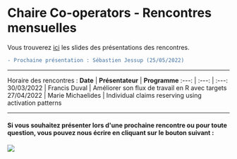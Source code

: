 # Chaire Co-operators - Rencontres mensuelles
Vous trouverez [ici](Slides/) les slides des présentations des rencontres.

```diff
- Prochaine présentation : Sébastien Jessup (25/05/2022)
```

---
Horaire des rencontres :
**Date** | **Présentateur** | **Programme**
:---: | :---: | :---:
30/03/2022 | Francis Duval | Améliorer son flux de travail en R avec targets
27/04/2022 | Marie Michaelides | Individual claims reserving using activation patterns 

--- 

#### Si vous souhaitez présenter lors d'une prochaine rencontre ou pour toute question, vous pouvez nous écrire en cliquant sur le bouton suivant : 
<a href="mailto:michaelides.marie@courrier.uqam.ca,coulibaly.raissa@courrier.uqam.ca?
         cc=boucher.jean-philippe@uqam.ca
         &subject=Rencontres mensuelles de la Chaire.
         "><img src="https://img.shields.io/badge/gmail-%23DD0031.svg?&style=for-the-badge&logo=gmail&logoColor=white"/></a>
         
         
<!--- 1. <a href = "Marie_Michaelides:michaelides.marie@courrier.uqam.ca">Marie Michaelides</a>;
2. <a href = "Raissa_Coulibaly:coulibaly.raissa@courrier.uqam.ca">Raïssa Coulibaly</a>; --->

